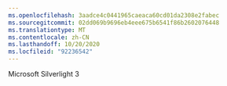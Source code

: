 ```yaml
---
ms.openlocfilehash: 3aadce4c0441965caeaca60cd01da2308e2fabec
ms.sourcegitcommit: 02dd069b9696eb4eee675b6541f86b2602076448
ms.translationtype: MT
ms.contentlocale: zh-CN
ms.lasthandoff: 10/20/2020
ms.locfileid: "92236542"
---
```

Microsoft Silverlight 3